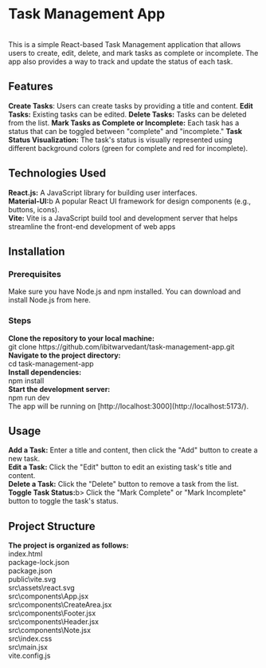 <h1>Task Management App</h1><br />
This is a simple React-based Task Management application that allows users to create, edit, delete, and mark tasks as complete or incomplete. The app also provides a way to track and update the status of each task.
<h2>Features</h2>
<b>Create Tasks</b>:
Users can create tasks by providing a title and content.
<b>Edit Tasks:</b> Existing tasks can be edited.
<b>Delete Tasks:</b> Tasks can be deleted from the list.
<b>Mark Tasks as Complete or Incomplete:</b> Each task has a status that can be toggled between "complete" and "incomplete."
<b>Task Status Visualization:</b> The task's status is visually represented using different background colors (green for complete and red for incomplete).
<h2>Technologies Used</h2>
<b>React.js:</b> A JavaScript library for building user interfaces.<br />
<b>Material-UI:</b>b A popular React UI framework for design components (e.g., buttons, icons).<br />
<b>Vite:</b> Vite is a JavaScript build tool and development server that helps streamline the front-end development of web apps<br />
<h2>Installation</h2>
<h3>Prerequisites</h3>
Make sure you have Node.js and npm installed. You can download and install Node.js from here.
<h3>Steps</h3>
<b>Clone the repository to your local machine:</b><br />
git clone https://github.com/ibitwarvedant/task-management-app.git<br />
<b>Navigate to the project directory:</b><br />
cd task-management-app<br />
<b>Install dependencies:</b><br />
npm install<br />
<b>Start the development server:</b><br />
npm run dev<br />
The app will be running on [http://localhost:3000](http://localhost:5173/).
<h2>Usage</h2>
<b>Add a Task:</b> Enter a title and content, then click the "Add" button to create a new task.<br />
<b>Edit a Task:</b> Click the "Edit" button to edit an existing task's title and content.<br />
<b>Delete a Task:</b> Click the "Delete" button to remove a task from the list.<br />
<b>Toggle Task Status:</b>b> Click the "Mark Complete" or "Mark Incomplete" button to toggle the task's status.<br />
<h2>Project Structure</h2>
<b>The project is organized as follows:</b> <br />
index.html<br />
package-lock.json<br />
package.json<br />
public\vite.svg<br />
src\assets\react.svg<br />
src\components\App.jsx<br />
src\components\CreateArea.jsx<br />
src\components\Footer.jsx<br />
src\components\Header.jsx<br />
src\components\Note.jsx<br />
src\index.css<br />
src\main.jsx<br />
vite.config.js     <br />
